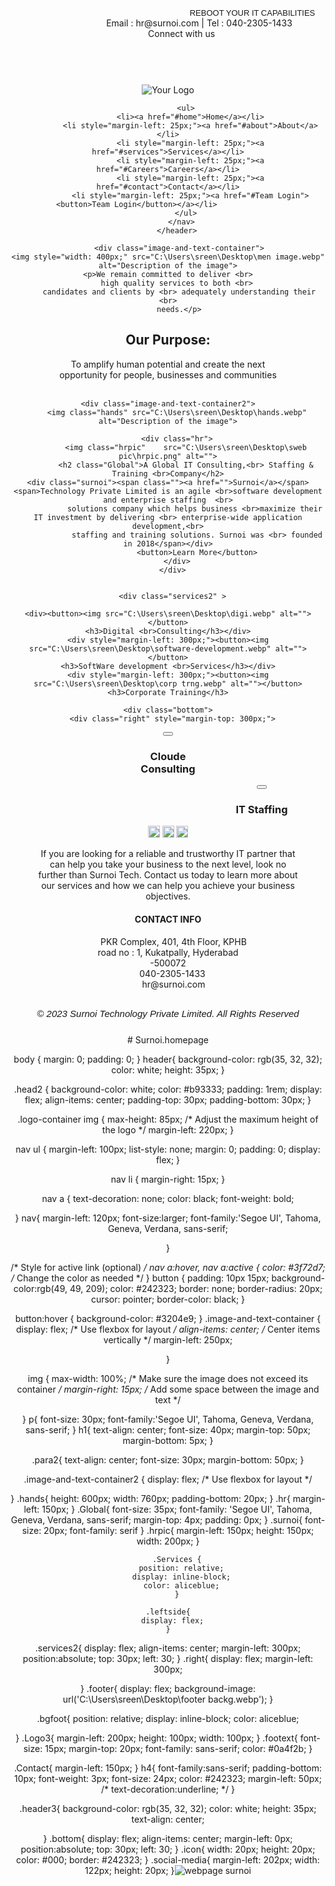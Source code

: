 <!DOCTYPE html>
<html lang="en">
<head>
    <meta charset="UTF-8">
    <meta name="viewport" content="width=device-width, initial-scale=1.0">
    <title>Document</title>
    <link rel="stylesheet" href="test.css">
</head>
<body>
    <header>
        <div class="head">
        <span style="margin-left: 270px; font-family:sans-serif; font-weight: lighter; font-size:small;">
            REBOOT YOUR IT CAPABILITIES</span> <span style="margin-left: 100px;">
                Email : hr@surnoi.com | Tel : 040-2305-1433</span> <span style="margin-left: 115px;">Connect with us </span>
                <span style="margin-left: 30px;"  ><img src="C:\Users\sreen\Desktop\fb.webp" alt=""></span>
                <span  style="margin-left: 15px;"><img src="C:\Users\sreen\Desktop\twitter.webp" alt=""></span>
                <span  style="margin-left: 15px;"><img src="C:\Users\sreen\Desktop\lnkdn.webp" alt=""></span></div>
    </header>
    <br>
    <header class="head2">
    <div class="logo-container">
        <img src="C:\Users\sreen\Pictures\Screenshots\Screenshot (16).png" alt="Your Logo">
      </div>
        <nav>
           
            <ul>
              <li><a href="#home">Home</a></li>
              <li style="margin-left: 25px;"><a href="#about">About</a></li>
              <li style="margin-left: 25px;"><a href="#services">Services</a></li>
              <li style="margin-left: 25px;"><a href="#Careers">Careers</a></li>
              <li style="margin-left: 25px;"><a href="#contact">Contact</a></li>
              <li style="margin-left: 25px;"><a href="#Team Login"><button>Team Login</button></a></li>              
            </ul>
          </nav>
        </header>
        
         <div class="image-and-text-container">
    <img style="width: 400px;" src="C:\Users\sreen\Desktop\men image.webp" alt="Description of the image">
    <p>We remain committed to deliver <br>
         high quality services to both <br> 
         candidates and clients by <br> adequately understanding their  <br>
         needs.</p>

  </div>
  <!-- <h1>Our Purpose:</h1> -->
  <div class="para2">
    <h1>Our Purpose:</h1>
  <p1>To amplify human potential and create the next <br>
    opportunity for people, businesses and communities</p1></div>

<br>

    <div class="image-and-text-container2">
        <img class="hands" src="C:\Users\sreen\Desktop\hands.webp" alt="Description of the image">

        <div class="hr">
            <img class="hrpic"    src="C:\Users\sreen\Desktop\sweb pic\hrpic.png" alt="">
            <h2 class="Global">A Global IT Consulting,<br> Staffing & Training <br>Company</h2>
    <div class="surnoi"><span class=""><a href="">Surnoi</a></span><span>Technology Private Limited is an agile <br>software development and enterprise staffing  <br>
                solutions company which helps business <br>maximize their IT investment by delivering <br> enterprise-wide application development,<br>
                 staffing and training solutions. Surnoi was <br> founded in 2018</span></div>
                 <button>Learn More</button>
        </div>
      </div>
<div class="Services">
  <div><img class="bgservice" src="C:\Users\sreen\Desktop\our service bg.webp" alt=""></div>

      <div class="services2" >

    <div><button><img src="C:\Users\sreen\Desktop\digi.webp" alt=""></button>
    <h3>Digital <br>Consulting</h3></div>
    <div style="margin-left: 300px;"><button><img src="C:\Users\sreen\Desktop\software-development.webp" alt=""></button>
    <h3>SoftWare development <br>Services</h3></div>
    <div style="margin-left: 300px;"><button><img src="C:\Users\sreen\Desktop\corp trng.webp" alt=""></button>
    <h3>Corporate Training</h3>
  </div>
  </div>

    <div class="bottom">
      <div class="right" style="margin-top: 300px;">
<div><button><img src="C:\Users\sreen\Desktop\cloud.webp" alt=""></button>
<h3>Cloude <br>Consulting</h3></div>
<div style="margin-left: 300px;"><button><img src="C:\Users\sreen\Desktop\it.webp" alt=""></button>
<h3>IT Staffing</h3></div>
</div>
</div> 

</div>


<div class="footer">
  <div>
    <img class="Logo3" style="margin-left: 200px;" src="C:\Users\sreen\Desktop\LOGO 3.webp" alt="">
    <div class="social-media">
        <span ><img style="width: 19px;" src="C:\Users\sreen\Desktop\fb.webp" alt=""></span>
        <span style="width: 15px;"><img style="width: 19px;" src="C:\Users\sreen\Desktop\twitter.webp" alt=""></span>
        <span style="margin-right: 0px;"><img style="width: 19px;" src="C:\Users\sreen\Desktop\lnkdn.webp" alt=""></span>
    </div></div>
            

<p class="footext">If you are looking for a reliable and trustworthy IT partner that <br> can help you take your business to the next level,
         look no <br> further than Surnoi  Tech. 
        Contact us today to learn more about <br> our services and how we can help you achieve your business <br> objectives.</p>

<div class="Contact">
<h4 >CONTACT INFO</h4>
<div><img class="icon" src="C:\Users\sreen\Downloads\icons8-home-50.png" alt="">
  <span style="padding-left : 14px;">PKR Complex, 401,
     4th Floor, KPHB <br>          road no : 1, Kukatpally, Hyderabad <br>-500072 <br></span>
     <img class="icon" src="C:\Users\sreen\Downloads\icons8-phone-50.png" alt=""><span style="padding-left : 14px;">040-2305-1433
    </span> <br>
<img class="icon" src="C:\Users\sreen\Downloads\icons8-mail-32.png" alt=""> <span style="padding-left : 14px;width: 30px;height: 30px;">hr@surnoi.com</span>
</div>

</div>
</div>
</div>

<div class="header3">
<header3>
  <div class="header3">
  <h5 style=" font-family:sans-serif; font-weight: lighter; font-size:15px; padding-top: 9px;">© 2023 Surnoi Technology Private Limited. All Rights Reserved</h5></div>
</header3>
</body>
</html># Surnoi.homepage


body {
    margin: 0;
    padding: 0;
  }
header{
    background-color: rgb(35, 32, 32);
    color: white;
    height: 35px;
}

.head2 {
    background-color: white;
    color: #b93333;
    padding: 1rem;
    display: flex;
    align-items: center;
    padding-top: 30px;
    padding-bottom: 30px;
  }



.logo-container img {
    max-height: 85px; /* Adjust the maximum height of the logo */
    margin-left: 220px;
}

  
  nav ul {
    margin-left: 100px;
    list-style: none;
    margin: 0;
    padding: 0;
    display: flex;
  }
  
  nav li {
    margin-right: 15px;
  }
  
  nav a {
    text-decoration: none;
    color: black;
    font-weight: bold;

  }
  nav{
    margin-left: 120px;
    font-size:larger;
    font-family:'Segoe UI', Tahoma, Geneva, Verdana, sans-serif;
  
  }
  
  /* Style for active link (optional) */
  nav a:hover,
  nav a:active {
    color: #3f72d7; /* Change the color as needed */
  }
  button {
    padding: 10px 15px;
    background-color:rgb(49, 49, 209);
    color: #242323;
    border: none;
    border-radius: 20px;
    cursor: pointer;
    border-color: black;
  }
  
  button:hover {
    background-color: #3204e9;
  }
  .image-and-text-container {
    display: flex; /* Use flexbox for layout */
    align-items: center; /* Center items vertically */
    margin-left: 250px;
    
  }
  
  img {
    max-width: 100%; /* Make sure the image does not exceed its container */
    margin-right: 15px; /* Add some space between the image and text */
    
  }
  p{
    font-size: 30px;
    font-family:'Segoe UI', Tahoma, Geneva, Verdana, sans-serif;
  }
  h1{
    text-align: center;
    font-size: 40px;
    margin-top: 50px;
    margin-bottom: 5px;
  }

  .para2{
    text-align: center;
    font-size: 30px;
    margin-bottom: 50px;
  }

  .image-and-text-container2 {
    display: flex; /* Use flexbox for layout */
    
}
.hands{
    height: 600px;
    width: 760px;
    padding-bottom: 20px;
}
    .hr{
        margin-left: 150px;
    }
    .Global{
        font-size: 35px;
        font-family: 'Segoe UI', Tahoma, Geneva, Verdana, sans-serif;
        margin-top: 4px;
        padding: 0px;
    }
    .surnoi{
        font-size: 20px;
        font-family: serif
    }
    .hrpic{
        margin-left: 150px;
        height: 150px;
        width: 200px;
    }
    
        .Services {
          position: relative;
          display: inline-block;
          color: aliceblue;
        }

    .leftside{
      display: flex;
    }
.services2{
    display: flex;
    align-items: center;
    margin-left: 300px;
    position:absolute;
    top: 30px;
    left: 30;
}
.right{
    display: flex;
    margin-left: 300px;

}
.footer{
display: flex;
background-image: url('C:\Users\sreen\Desktop\footer backg.webp');
}

.bgfoot{
  position: relative;
          display: inline-block;
          color: aliceblue;
  
}
.Logo3{
    margin-left: 200px;
height: 100px;
width: 100px;
}
.footext{
    font-size: 15px;
    margin-top: 20px;
    font-family: sans-serif;
    color: #0a4f2b;
}

.Contact{
    margin-left: 150px;
}
h4{
  font-family:sans-serif;
  padding-bottom: 10px;
  font-weight: 3px;
  font-size: 24px;
  color: #242323;
  margin-left: 50px;
/* text-decoration:underline; */
}

.header3{
    background-color: rgb(35, 32, 32);
    color: white;
    height: 35px;
    text-align: center;
  
}
.bottom{
  display: flex;
  align-items: center;
  margin-left: 0px;
  position:absolute;
  top: 30px;
  left: 30;
}
.icon{
  width: 20px;
  height: 20px;
  color: #000;
  border: #242323;
}
.social-media{
  margin-left: 202px;
  width: 122px;
  height: 20px;
}![webpage surnoi](https://github.com/UdaykiranPagidipalli18/Surnoi.homepage/assets/152952735/a9182778-3e45-42f3-ad1b-dd06fc1c1885)
